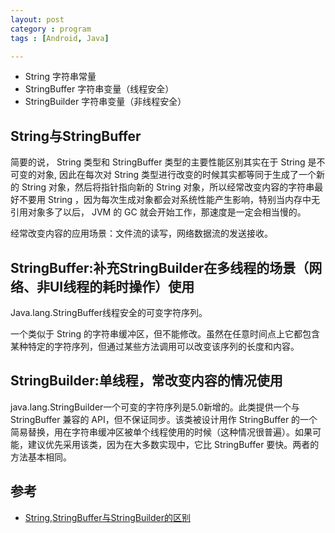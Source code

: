 ```yaml
---
layout: post
category : program
tags : [Android, Java]

---
```



* String 字符串常量
* StringBuffer 字符串变量（线程安全）
* StringBuilder 字符串变量（非线程安全）




## String与StringBuffer

简要的说， String 类型和 StringBuffer 类型的主要性能区别其实在于 String 是不可变的对象, 因此在每次对 String 类型进行改变的时候其实都等同于生成了一个新的 String 对象，然后将指针指向新的 String 对象，所以经常改变内容的字符串最好不要用 String ，因为每次生成对象都会对系统性能产生影响，特别当内存中无引用对象多了以后， JVM 的 GC 就会开始工作，那速度是一定会相当慢的。

经常改变内容的应用场景：文件流的读写，网络数据流的发送接收。

## StringBuffer:补充StringBuilder在多线程的场景（网络、非UI线程的耗时操作）使用
Java.lang.StringBuffer线程安全的可变字符序列。

一个类似于 String 的字符串缓冲区，但不能修改。虽然在任意时间点上它都包含某种特定的字符序列，但通过某些方法调用可以改变该序列的长度和内容。

## StringBuilder:单线程，常改变内容的情况使用

java.lang.StringBuilder一个可变的字符序列是5.0新增的。此类提供一个与 StringBuffer 兼容的 API，但不保证同步。该类被设计用作 StringBuffer 的一个简易替换，用在字符串缓冲区被单个线程使用的时候（这种情况很普遍）。如果可能，建议优先采用该类，因为在大多数实现中，它比 StringBuffer 要快。两者的方法基本相同。

## 参考
* [String,StringBuffer与StringBuilder的区别](http://blog.csdn.net/rmn190/article/details/1492013)


